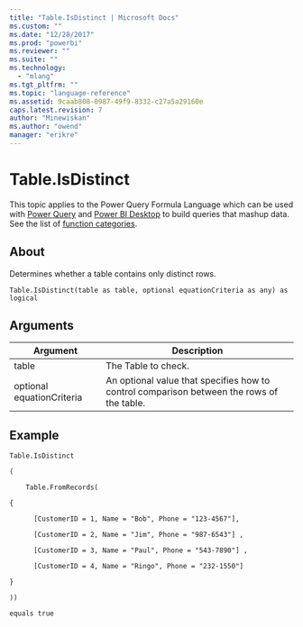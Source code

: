 ```yaml
---
title: "Table.IsDistinct | Microsoft Docs"
ms.custom: ""
ms.date: "12/28/2017"
ms.prod: "powerbi"
ms.reviewer: ""
ms.suite: ""
ms.technology: 
  - "mlang"
ms.tgt_pltfrm: ""
ms.topic: "language-reference"
ms.assetid: 9caab808-0987-49f9-8332-c27a5a29160e
caps.latest.revision: 7
author: "Minewiskan"
ms.author: "owend"
manager: "erikre"
---
```

# Table.IsDistinct
This topic applies to the Power Query Formula Language which can be used with [Power Query](https://support.office.com/article/Introduction-to-Microsoft-Power-Query-for-Excel-6E92E2F4-2079-4E1F-BAD5-89F6269CD605) and [Power BI Desktop](http://go.microsoft.com/fwlink/p/?LinkId=618607) to build queries that mashup data. See the list of [function categories](https://msdn.microsoft.com/en-us/library/mt211003.aspx).  
  
## About  
Determines whether a table contains only distinct rows.  
  
```  
Table.IsDistinct(table as table, optional equationCriteria as any) as logical  
```  
  
## Arguments  
  
|Argument|Description|  
|------------|---------------|  
|table|The Table to check.|  
|optional equationCriteria|An optional value that specifies how to control comparison between the rows of the table.|  
  
## Example  
  
```  
Table.IsDistinct  
  
(  
  
    Table.FromRecords(  
  
{  
  
      [CustomerID = 1, Name = "Bob", Phone = "123-4567"],  
  
      [CustomerID = 2, Name = "Jim", Phone = "987-6543"] ,  
  
      [CustomerID = 3, Name = "Paul", Phone = "543-7890"] ,  
  
      [CustomerID = 4, Name = "Ringo", Phone = "232-1550"]  
  
}  
  
))  
  
equals true  
```  
